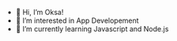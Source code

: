 - 👋 Hi, I’m Oksa!
- 👀 I’m interested in App Developement
- 🌱 I’m currently learning Javascript and Node.js

